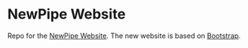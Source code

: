 NewPipe Website
===============

Repo for the [NewPipe Website](https://newpipe.schabi.org).
The new website is based on [Bootstrap](http://http://getbootstrap.com).